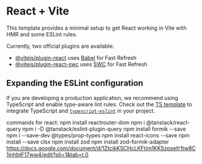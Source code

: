 # React + Vite

This template provides a minimal setup to get React working in Vite with HMR and some ESLint rules.

Currently, two official plugins are available:

- [@vitejs/plugin-react](https://github.com/vitejs/vite-plugin-react/blob/main/packages/plugin-react/README.md) uses [Babel](https://babeljs.io/) for Fast Refresh
- [@vitejs/plugin-react-swc](https://github.com/vitejs/vite-plugin-react-swc) uses [SWC](https://swc.rs/) for Fast Refresh

## Expanding the ESLint configuration

If you are developing a production application, we recommend using TypeScript and enable type-aware lint rules. Check out the [TS template](https://github.com/vitejs/vite/tree/main/packages/create-vite/template-react-ts) to integrate TypeScript and [`typescript-eslint`](https://typescript-eslint.io) in your project.





commands for react:
npm install reactrouter-dom
npm i @tanstack/react-query
npm i -D @tanstack/eslint-plugin-query
npm install formik --save
npm i --save-dev @types/prop-types
npm install react-icons --save
npm install --save clsx
npm install zod
npm install zod-formik-adapter
https://docs.google.com/document/d/1ZtcikKSCHcLKFtjm1KKSzpsefr1tw8C1inhbtF17ww4/edit?pli=1&tab=t.0




